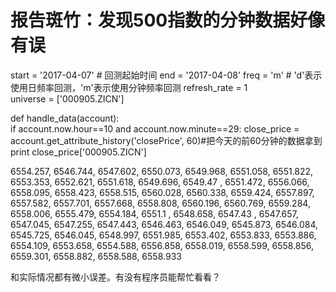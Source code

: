 # 报告斑竹：发现500指数的分钟数据好像有误

start = '2017-04-07'                       # 回测起始时间
end = '2017-04-08' 
freq = 'm'                                 # 'd'表示使用日频率回测，'m'表示使用分钟频率回测
refresh_rate = 1  
universe = ['000905.ZICN'] 

def handle_data(account):   
	if  account.now.hour==10 and account.now.minute==29:
		close_price  = account.get_attribute_history('closePrice', 60)#把今天的前60分钟的数据拿到
    	print close_price['000905.ZICN'] 
        
        
6554.257, 6546.744, 6547.602, 6550.073, 6549.968, 6551.058, 6551.822, 6553.353, 6552.621, 6551.618, 6549.696, 6549.47 , 6551.472, 6556.066, 6558.095, 6558.423, 6558.515, 6560.028, 6560.338, 6559.424, 6557.897, 6557.582, 6557.701, 6557.668, 6558.808, 6560.196, 6560.769, 6559.284, 6558.006, 6555.479, 6554.184, 6551.1 , 6548.658, 6547.43 , 6547.657, 6547.045, 6547.255, 6547.443, 6546.463, 6546.049, 6545.873, 6546.084, 6545.725, 6546.045, 6548.997, 6551.985, 6553.402, 6553.833, 6553.886, 6554.109, 6553.658, 6554.588, 6556.858, 6558.019, 6558.599, 6558.856, 6559.301, 6558.882, 6558.588, 6558.933

和实际情况都有微小误差。有没有程序员能帮忙看看？
